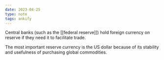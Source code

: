 ```yaml
---
date: 2023-04-25
type: note
tags: ankify
---
```


Central banks (such as the [[federal reserve]]) hold foreign currency on reserve if they need it to facilitate trade.

The most important reserve currency is the US dollar because of its stability and usefulness of purchasing global commodities.
